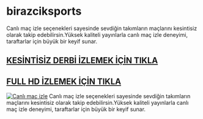 # birazciksports
Canlı maç izle seçenekleri sayesinde sevdiğin takımların maçlarını kesintisiz olarak takip edebilirsin.Yüksek kaliteli yayınlarla canlı maç izle deneyimi, taraftarlar için büyük bir keyif sunar.
## <a href="https://https://t.me/birazcikspors"> KESİNTİSİZ DERBİ İZLEMEK İÇİN TIKLA </a>
## <a href="https://t.me/birazcikspors">FULL HD İZLEMEK İÇİN TIKLA </a>

[![Canlı maç izle](https://github.com/user-attachments/assets/d5ad5d2b-495b-40d3-a764-6f705ba68971)](https://t.me/birazcikspors)
Canlı maç izle seçenekleri sayesinde sevdiğin takımların maçlarını kesintisiz olarak takip edebilirsin.Yüksek kaliteli yayınlarla canlı maç izle deneyimi, taraftarlar için büyük bir keyif sunar.
